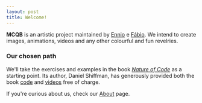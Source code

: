 ```yaml
---
layout: post
title: Welcome!
---
```



**MCQB** is an artistic project maintained by [Ennio](http://enniofranco.com) e [Fábio](http://fabiosasseron.com). We intend to create images, animations, videos and any other colourful and fun revelries.  

### Our chosen path
We'll take the exercises and examples in the book *[Nature of Code](http://natureofcode.com)* as a starting point. Its author, Daniel Shiffman, has generously provided  both the book [code](https://github.com/shiffman/The-Nature-of-Code-Examples) and  [videos](https://vimeo.com/channels/natureofcode) free of charge.

If you're curious about us, check our [About](http://whysasse.github.io/about/) page.
